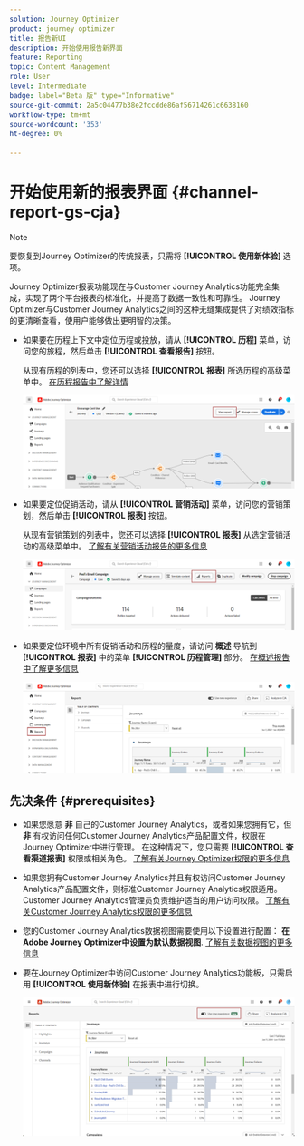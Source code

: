 ```yaml
---
solution: Journey Optimizer
product: journey optimizer
title: 报告新UI
description: 开始使用报告新界面
feature: Reporting
topic: Content Management
role: User
level: Intermediate
badge: label="Beta 版" type="Informative"
source-git-commit: 2a5c04477b38e2fccdde86af56714261c6638160
workflow-type: tm+mt
source-wordcount: '353'
ht-degree: 0%

---
```


# 开始使用新的报表界面 {#channel-report-gs-cja}

>[!NOTE]
>
> 要恢复到Journey Optimizer的传统报表，只需将 **[!UICONTROL 使用新体验]** 选项。

Journey Optimizer报表功能现在与Customer Journey Analytics功能完全集成，实现了两个平台报表的标准化，并提高了数据一致性和可靠性。 Journey Optimizer与Customer Journey Analytics之间的这种无缝集成提供了对绩效指标的更清晰查看，使用户能够做出更明智的决策。

* 如果要在历程上下文中定位历程或投放，请从 **[!UICONTROL 历程]** 菜单，访问您的旅程，然后单击 **[!UICONTROL 查看报告]** 按钮。

  从现有历程的列表中，您还可以选择 **[!UICONTROL 报表]** 所选历程的高级菜单中。 [在历程报告中了解详情](journey-global-report-cja.md)

  ![](assets/gs-cja-report-3.png)

* 如果要定位促销活动，请从 **[!UICONTROL 营销活动]** 菜单，访问您的营销策划，然后单击 **[!UICONTROL 报表]** 按钮。

  从现有营销策划的列表中，您还可以选择 **[!UICONTROL 报表]** 从选定营销活动的高级菜单中。 [了解有关营销活动报告的更多信息](campaign-global-report-cja.md)

  ![](assets/gs-cja-report-2.png)

* 如果要定位环境中所有促销活动和历程的量度，请访问 **概述** 导航到 **[!UICONTROL 报表]** 中的菜单 **[!UICONTROL 历程管理]** 部分。 [在概述报告中了解更多信息](channel-report-cja.md)

  ![](assets/gs-cja-report-1.png)

## 先决条件 {#prerequisites}

* 如果您愿意 **非** 自己的Customer Journey Analytics，或者如果您拥有它，但 **非** 有权访问任何Customer Journey Analytics产品配置文件，权限在Journey Optimizer中进行管理。 在这种情况下，您只需要 **[!UICONTROL 查看渠道报表]** 权限或相关角色。 [了解有关Journey Optimizer权限的更多信息](../administration/permissions.md)
* 如果您拥有Customer Journey Analytics并且有权访问Customer Journey Analytics产品配置文件，则标准Customer Journey Analytics权限适用。 Customer Journey Analytics管理员负责维护适当的用户访问权限。 [了解有关Customer Journey Analytics权限的更多信息](https://experienceleague.adobe.com/en/docs/analytics-platform/using/technotes/access-control)
* 您的Customer Journey Analytics数据视图需要使用以下设置进行配置： **在Adobe Journey Optimizer中设置为默认数据视图**. [了解有关数据视图的更多信息](https://experienceleague.adobe.com/en/docs/analytics-platform/using/cja-dataviews/create-dataview)
* 要在Journey Optimizer中访问Customer Journey Analytics功能板，只需启用 **[!UICONTROL 使用新体验]** 在报表中进行切换。

  ![](assets/cja-option.png)

